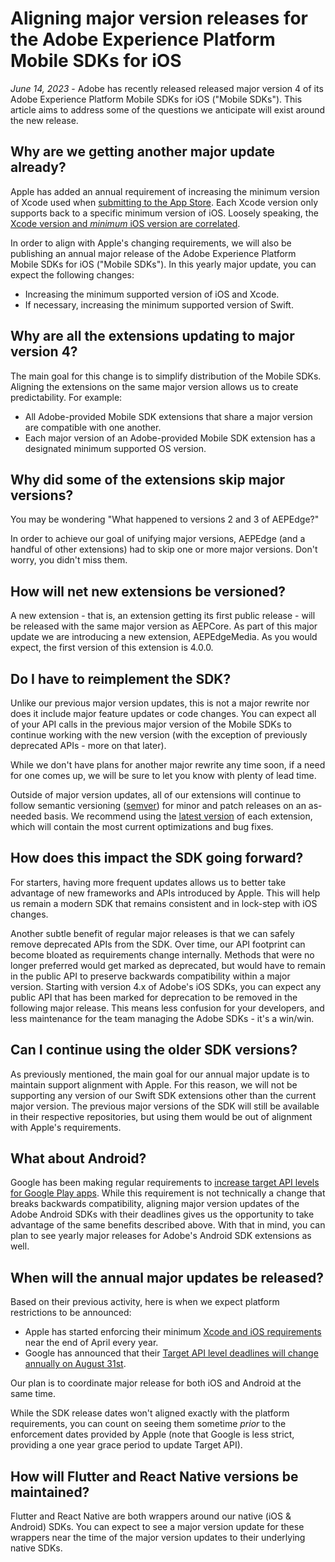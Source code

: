 # Aligning major version releases for the Adobe Experience Platform Mobile SDKs for iOS

*June 14, 2023* - Adobe has recently released released major version 4 of its Adobe Experience Platform Mobile SDKs for iOS ("Mobile SDKs"). This article aims to address some of the questions we anticipate will exist around the new release.

## Why are we getting another major update already?

Apple has added an annual requirement of increasing the minimum version of Xcode used when [submitting to the App Store](https://developer.apple.com/ios/submit/). Each Xcode version only supports back to a specific minimum version of iOS. Loosely speaking, the [Xcode version and _minimum_ iOS version are correlated](https://developer.apple.com/support/xcode/). 

In order to align with Apple's changing requirements, we will also be publishing an annual major release of the Adobe Experience Platform Mobile SDKs for iOS ("Mobile SDKs"). In this yearly major update, you can expect the following changes:

* Increasing the minimum supported version of iOS and Xcode.
* If necessary, increasing the minimum supported version of Swift.

## Why are all the extensions updating to major version 4?

The main goal for this change is to simplify distribution of the Mobile SDKs. Aligning the extensions on the same major version allows us to create predictability. For example:

* All Adobe-provided Mobile SDK extensions that share a major version are compatible with one another.
* Each major version of an Adobe-provided Mobile SDK extension has a designated minimum supported OS version.

## Why did some of the extensions skip major versions?

You may be wondering "What happened to versions 2 and 3 of AEPEdge?" 

In order to achieve our goal of unifying major versions, AEPEdge (and a handful of other extensions) had to skip one or more major versions. Don't worry, you didn't miss them.

## How will net new extensions be versioned?

A new extension - that is, an extension getting its first public release - will be released with the same major version as AEPCore. As part of this major update we are introducing a new extension, AEPEdgeMedia. As you would expect, the first version of this extension is 4.0.0.

## Do I have to reimplement the SDK?

Unlike our previous major version updates, this is not a major rewrite nor does it include major feature updates or code changes. You can expect all of your API calls in the previous major version of the Mobile SDKs to continue working with the new version (with the exception of previously deprecated APIs - more on that later).

While we don't have plans for another major rewrite any time soon, if a need for one comes up, we will be sure to let you know with plenty of lead time.

Outside of major version updates, all of our extensions will continue to follow semantic versioning ([semver](https://semver.org/)) for minor and patch releases on an as-needed basis. We recommend using the [latest version](./../current-sdk-versions.md) of each extension, which will contain the most current optimizations and bug fixes.

## How does this impact the SDK going forward?

For starters, having more frequent updates allows us to better take advantage of new frameworks and APIs introduced by Apple. This will help us remain a modern SDK that remains consistent and in lock-step with iOS changes.

Another subtle benefit of regular major releases is that we can safely remove deprecated APIs from the SDK. Over time, our API footprint can become bloated as requirements change internally. Methods that were no longer preferred would get marked as deprecated, but would have to remain in the public API to preserve backwards compatibility within a major version. Starting with version 4.x of Adobe's iOS SDKs, you can expect any public API that has been marked for deprecation to be removed in the following major release. This means less confusion for your developers, and less maintenance for the team managing the Adobe SDKs - it's a win/win.

## Can I continue using the older SDK versions?

As previously mentioned, the main goal for our annual major update is to maintain support alignment with Apple. For this reason, we will not be supporting any version of our Swift SDK extensions other than the current major version. The previous major versions of the SDK will still be available in their respective repositories, but using them would be out of alignment with Apple's requirements.

## What about Android?

Google has been making regular requirements to [increase target API levels for Google Play apps](https://support.google.com/googleplay/android-developer/answer/11926878?hl=en#). While this requirement is not technically a change that breaks backwards compatibility, aligning major version updates of the Adobe Android SDKs with their deadlines gives us the opportunity to take advantage of the same benefits described above. With that in mind, you can plan to see yearly major releases for Adobe's Android SDK extensions as well.

## When will the annual major updates be released?

Based on their previous activity, here is when we expect platform restrictions to be announced:

* Apple has started enforcing their minimum [Xcode and iOS requirements](https://developer.apple.com/news/upcoming-requirements/) near the end of April every year. 
* Google has announced that their [Target API level deadlines will change annually on August 31st](https://support.google.com/googleplay/android-developer/answer/11926878?hl=en#). 

Our plan is to coordinate major release for both iOS and Android at the same time.

While the SDK release dates won't aligned exactly with the platform requirements, you can count on seeing them sometime _prior_ to the enforcement dates provided by Apple (note that Google is less strict, providing a one year grace period to update Target API).

## How will Flutter and React Native versions be maintained?

Flutter and React Native are both wrappers around our native (iOS & Android) SDKs. You can expect to see a major version update for these wrappers near the time of the major version updates to their underlying native SDKs. 
